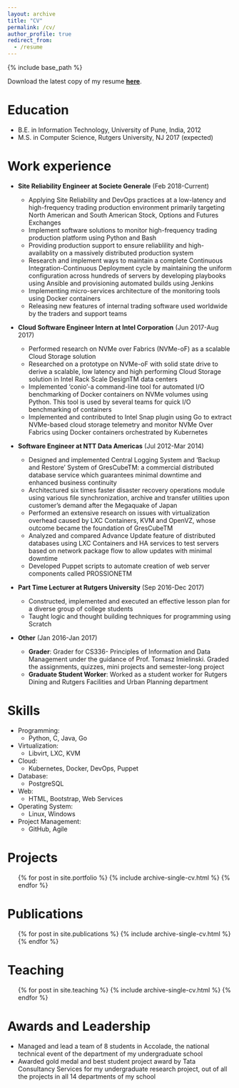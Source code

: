 ```yaml
---
layout: archive
title: "CV"
permalink: /cv/
author_profile: true
redirect_from:
  - /resume
---
```

{% include base_path %}     


Download the latest copy of my resume [**here**](https://github.com/saurabh-deochake/saurabh-deochake.github.io/raw/master/files/Saurabh%20R%20Deochake%20Resume.pdf).

Education
======
* B.E. in Information Technology, University of Pune, India, 2012
* M.S. in Computer Science, Rutgers University, NJ 2017 (expected)

Work experience
======
* **Site Reliability Engineer at Societe Generale** (Feb 2018-Current)
  * Applying Site Reliability and DevOps practices at a low-latency and high-frequency trading production environment primarily targeting North American and South American Stock, Options and Futures Exchanges
  * Implement software solutions to monitor high-frequency trading production platform using Python and Bash
  * Providing production support to ensure reliablility and high-availablity on a massively distributed production system
  * Research and implement ways to maintain a complete Continuous Integration-Continuous Deployment cycle by maintaining the uniform configuration across hundreds of servers by developing playbooks using Ansible and provisioning automated builds using Jenkins
  * Implementing micro-services architecture of the monitoring tools using Docker containers
  * Releasing new features of internal trading software used worldwide by the traders and support teams

* **Cloud Software Engineer Intern at Intel Corporation** (Jun 2017-Aug 2017)
  * Performed research on NVMe over Fabrics (NVMe-oF) as a scalable Cloud Storage solution
  * Researched on a prototype on NVMe-oF with solid state drive to derive a scalable, low latency and high performing Cloud Storage solution in Intel Rack Scale DesignTM data centers
  * Implemented ‘conio’-a command-line tool for automated I/O benchmarking of Docker containers on NVMe volumes using Python. This tool is used by several teams for quick I/O benchmarking of containers
  * Implemented and contributed to Intel Snap plugin using Go to extract NVMe-based cloud storage telemetry and monitor NVMe Over Fabrics using Docker containers orchestrated by Kubernetes

* **Software Engineer at NTT Data Americas** (Jul 2012-Mar 2014)
  * Designed and implemented Central Logging System and ‘Backup and Restore’ System of GresCubeTM: a commercial distributed database service which guarantees minimal downtime and enhanced business continuity
  * Architectured six times faster disaster recovery operations module using various file synchronization, archive and transfer utilities upon customer’s demand after the Megaquake of Japan
  * Performed an extensive research on issues with virtualization overhead caused by LXC Containers, KVM and OpenVZ, whose outcome became the foundation of GresCubeTM
  * Analyzed and compared Advance Update feature of distributed databases using LXC Containers and HA services to test servers based on network package flow to allow updates with  minimal downtime
  * Developed Puppet scripts to automate creation of web server components called PROSSIONETM
 
* **Part Time Lecturer at Rutgers University** (Sep 2016-Dec 2017)
  * Constructed, implemented and executed an effective lesson plan for a diverse group of college students
  * Taught logic and thought building techniques for programming using Scratch
 
* **Other** (Jan 2016-Jan 2017)
  * **Grader**: Grader for CS336- Principles of Information and Data Management under the guidance of Prof. Tomasz Imielinski. Graded the assignments, quizzes, mini projects and semester-long project
  * **Graduate Student Worker**: Worked as a student worker for Rutgers Dining and Rutgers Facilities and Urban Planning department
  
 
 Skills
======
* Programming:
  * Python, C, Java, Go 
* Virtualization:
  * Libvirt, LXC, KVM 
* Cloud: 
  * Kubernetes, Docker, DevOps, Puppet
* Database:
  * PostgreSQL
* Web:
  * HTML, Bootstrap, Web Services 
* Operating System:
  * Linux, Windows 
* Project Management:
  * GitHub, Agile

Projects
======
  <ul>{% for post in site.portfolio %}
    {% include archive-single-cv.html %}
  {% endfor %}</ul>

Publications
======
  <ul>{% for post in site.publications %}
    {% include archive-single-cv.html %}
  {% endfor %}</ul>
  
Teaching
======
  <ul>{% for post in site.teaching %}
    {% include archive-single-cv.html %}
  {% endfor %}</ul>
  
  
Awards and Leadership
======
* Managed and lead a team of 8 students in Accolade, the national technical event of the department of my undergraduate school
*	Awarded gold medal and best student project award by Tata Consultancy Services for my undergraduate research project, out of all the projects in all 14 departments of my school

